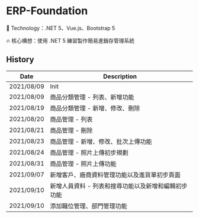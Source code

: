 # ERP-Foundation
:rocket: Technology：.NET 5、Vue.js、Bootstrap 5

:fire: 核心構想：使用 .NET 5 練習製作簡易進銷存管理系統

## History
| Date | Description |
| -- | -- |
| 2021/08/09 | Init |
| 2021/08/09 | 商品分類管理 - 列表、新增功能 |
| 2021/08/19 | 商品分類管理 - 新增、修改、刪除 |
| 2021/08/20 | 商品管理 - 列表 |
| 2021/08/21 | 商品管理 - 刪除 |
| 2021/08/23 | 商品管理 - 新增、修改、批次上傳功能 |
| 2021/08/24 | 商品管理 - 照片上傳初步規劃 |
| 2021/08/31 | 商品管理 - 照片上傳功能 |
| 2021/09/07 | 新增客戶、廠商資料管理功能以及進貨單初步頁面 |
| 2021/09/10 | 新增人員資料 - 列表和搜尋功能以及新增和編輯初步功能 |
| 2021/09/10 | 添加職位管理、部門管理功能 |